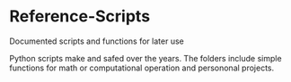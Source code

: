 # Reference-Scripts
Documented scripts and functions for later use

Python scripts make and safed over the years. The folders include simple functions for math or computational operation and persononal projects. 
